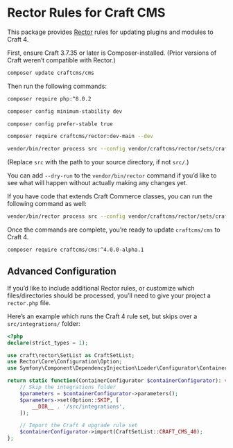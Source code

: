 # Rector Rules for Craft CMS

This package provides [Rector](https://github.com/rectorphp/rector) rules for updating plugins and modules to Craft 4.

First, ensure Craft 3.7.35 or later is Composer-installed. (Prior versions of Craft weren’t compatible with Rector.)

```sh
composer update craftcms/cms 
```

Then run the following commands:

```sh
composer require php:^8.0.2
```

```sh
composer config minimum-stability dev
```

```sh
composer config prefer-stable true
```

```sh
composer require craftcms/rector:dev-main --dev
```

```sh
vendor/bin/rector process src --config vendor/craftcms/rector/sets/craft-cms-40.php
```

(Replace `src` with the path to your source directory, if not `src/`.)

You can add `--dry-run` to the `vendor/bin/rector` command if you’d like to see what will happen without actually
making any changes yet.

If you have code that extends Craft Commerce classes, you can run the following command as well:

```sh
vendor/bin/rector process src --config vendor/craftcms/rector/sets/craft-commerce-40.php
```

Once the commands are complete, you’re ready to update `craftcms/cms` to Craft 4.

```sh
composer require craftcms/cms:^4.0.0-alpha.1
```

## Advanced Configuration

If you’d like to include additional Rector rules, or customize which files/directories should be processed,
you’ll need to give your project a `rector.php` file.

Here’s an example which runs the Craft 4 rule set, but skips over a `src/integrations/` folder:

```php
<?php
declare(strict_types = 1);

use craft\rector\SetList as CraftSetList;
use Rector\Core\Configuration\Option;
use Symfony\Component\DependencyInjection\Loader\Configurator\ContainerConfigurator;

return static function(ContainerConfigurator $containerConfigurator): void {
    // Skip the integrations folder
    $parameters = $containerConfigurator->parameters();
    $parameters->set(Option::SKIP, [
        __DIR__ . '/src/integrations',
    ]);

    // Import the Craft 4 upgrade rule set
    $containerConfigurator->import(CraftSetList::CRAFT_CMS_40);
};
```
